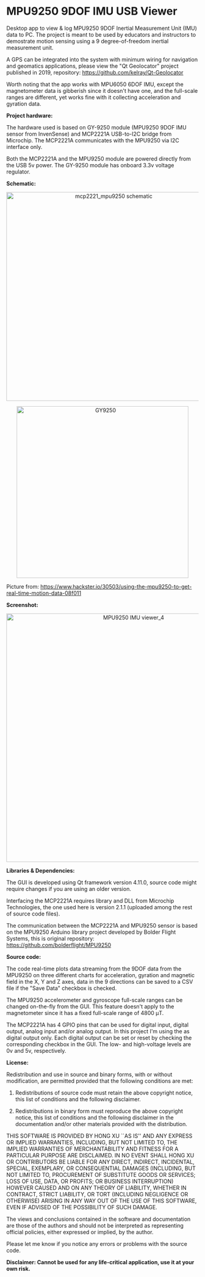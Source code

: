 # MPU9250 9DOF IMU USB Viewer
Desktop app to view &amp; log MPU9250 9DOF Inertial Measurement Unit (IMU) data to PC. The project is meant to be used by educators and instructors to demostrate motion sensing using a 9 degree-of-freedom inertial measurement unit.

A GPS can be integrated into the system with minimum wiring for navigation and geomatics applications, please view the "Qt Geolocator" project published in 2019, repository: https://github.com/kelray/Qt-Geolocator

Worth noting that the app works with MPU6050 6DOF IMU, except the magnetometer data is gibberish since it doesn't have one, and the full-scale ranges are different, yet works fine with it collecting acceleration and gyration data. 

**Project hardware:**

The hardware used is based on GY-9250 module (MPU9250 9DOF IMU sensor from InvenSense) and MCP2221A USB-to-I2C bridge from Microchip. The MCP2221A communicates with the MPU9250 via I2C interface only. 

Both the MCP2221A and the MPU9250 module are powered directly from the USB 5v power. The GY-9250 module has onboard 3.3v voltage regulator.

**Schematic:**

<p align="center"> <img width="547" alt="mcp2221_mpu9250 schematic" src="https://user-images.githubusercontent.com/8460504/79907160-02b2df00-83ce-11ea-9564-a98e8b695fb7.png">

<p align="center"> <img width="450" alt="GY9250" src= "https://hackster.imgix.net/uploads/attachments/221729/9250-1.jpg?auto=compress%2Cformat&w=1280&h=960&fit=max">
 
 Picture from: https://www.hackster.io/30503/using-the-mpu9250-to-get-real-time-motion-data-08f011
 
**Screenshot:**

<p align="center"> <img width="651" alt="MPU9250 IMU viewer_4" src="https://user-images.githubusercontent.com/8460504/79906511-c0d56900-83cc-11ea-8e9a-d2f5c6e4e380.png">

**Libraries & Dependencies:**

The GUI is developed using Qt framework version 4.11.0, source code might require changes if you are using an older version. 

Interfacing the MCP2221A requires library and DLL from Microchip Technologies, the one used here is version 2.1.1 (uploaded among the rest of source code files).

The communication between the MCP2221A and MPU9250 sensor is based on the MPU9250 Arduino library project developed by Bolder Flight Systems, this is original repository: https://github.com/bolderflight/MPU9250

**Source code:**

The code real-time plots data streaming from the 9DOF data from the MPU9250 on three different charts for acceleration, gyration and magnetic field in the X, Y and Z axes, data in the 9 directions can be saved to a CSV file if the "Save Data" checkbox is checked.

The MPU9250 accelerometer and gyroscope full-scale ranges can be changed on-the-fly from the GUI. This feature doesn't apply to the magnetometer since it has a fixed full-scale range of 4800 μT.

The MCP2221A has 4 GPIO pins that can be used for digital input, digital output, analog input and/or analog output. In this project I'm using the as digital output only. Each digital output can be set or reset by checking the corresponding checkbox in the GUI. The low- and high-voltage levels are 0v and 5v, respectively.

**License:**

 Redistribution and use in source and binary forms, with or without
 modification, are permitted provided that the following conditions are met:

   1. Redistributions of source code must retain the above copyright notice,
      this list of conditions and the following disclaimer.

   2. Redistributions in binary form must reproduce the above copyright
      notice, this list of conditions and the following disclaimer in the
      documentation and/or other materials provided with the distribution.

 THIS SOFTWARE IS PROVIDED BY HONG XU ``AS IS'' AND ANY EXPRESS OR IMPLIED
 WARRANTIES, INCLUDING, BUT NOT LIMITED TO, THE IMPLIED WARRANTIES OF
 MERCHANTABILITY AND FITNESS FOR A PARTICULAR PURPOSE ARE DISCLAIMED. IN NO
 EVENT SHALL HONG XU OR CONTRIBUTORS BE LIABLE FOR ANY DIRECT, INDIRECT,
 INCIDENTAL, SPECIAL, EXEMPLARY, OR CONSEQUENTIAL DAMAGES (INCLUDING, BUT
 NOT LIMITED TO, PROCUREMENT OF SUBSTITUTE GOODS OR SERVICES; LOSS OF USE,
 DATA, OR PROFITS; OR BUSINESS INTERRUPTION) HOWEVER CAUSED AND ON ANY
 THEORY OF LIABILITY, WHETHER IN CONTRACT, STRICT LIABILITY, OR TORT
 (INCLUDING NEGLIGENCE OR OTHERWISE) ARISING IN ANY WAY OUT OF THE USE OF
 THIS SOFTWARE, EVEN IF ADVISED OF THE POSSIBILITY OF SUCH DAMAGE.

 The views and conclusions contained in the software and documentation are
 those of the authors and should not be interpreted as representing official
 policies, either expressed or implied, by the author.
 
Please let me know if you notice any errors or problems with the source code.

**Disclaimer: Cannot be used for any life-critical application, use it at your own risk.**



